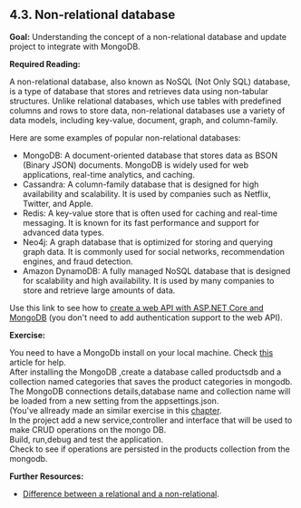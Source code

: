 ## 4.3. Non-relational database

**Goal:** Understanding the concept of a non-relational database and update project to integrate with MongoDB.

**Required Reading:** 

A non-relational database, also known as NoSQL (Not Only SQL) database, is a type of database that stores and retrieves data using non-tabular structures. Unlike relational databases, which use tables with predefined columns and rows to store data, non-relational databases use a variety of data models, including key-value, document, graph, and column-family.

Here are some examples of popular non-relational databases:  
 - MongoDB: A document-oriented database that stores data as BSON (Binary JSON) documents. MongoDB is widely used for web applications, real-time analytics, and caching.
 - Cassandra: A column-family database that is designed for high availability and scalability. It is used by companies such as Netflix, Twitter, and Apple.
 - Redis: A key-value store that is often used for caching and real-time messaging. It is known for its fast performance and support for advanced data types.
 - Neo4j: A graph database that is optimized for storing and querying graph data. It is commonly used for social networks, recommendation engines, and fraud detection.
 - Amazon DynamoDB: A fully managed NoSQL database that is designed for scalability and high availability. It is used by many companies to store and retrieve large amounts of data.

Use this link to see how to [create a web API with ASP.NET Core and MongoDB](https://docs.microsoft.com/en-us/aspnet/core/tutorials/first-mongo-app?view=aspnetcore-6.0&tabs=visual-studio) (you don't need to add authentication support to the web API).

**Exercise:**

You need to have a MongoDb install on your local machine.
Check [this](https://www.mongodb.com/docs/manual/tutorial/install-mongodb-on-windows/) article for help.  
After installing the MongoDB ,create a database called productsdb and a collection named categories that saves the product categories in mongodb.     
The MongoDB connections details,database name and collection name will be loaded from a new setting from the appsettings.json.  
(You've allready made an similar exercise in this [chapter](https://github.com/msg-CareerPaths/csharp-training/blob/main/chapters/106-configuration.md).    
In the project add a new service,controller and interface that will be used to make CRUD operations on the mongo DB.   
Build, run,debug  and test the application.    
Check to see if operations are persisted in the products collection from the mongodb.    

**Further Resources:**

 - [Difference between a relational and a non-relational](https://www.integrate.io/blog/the-sql-vs-nosql-difference/).